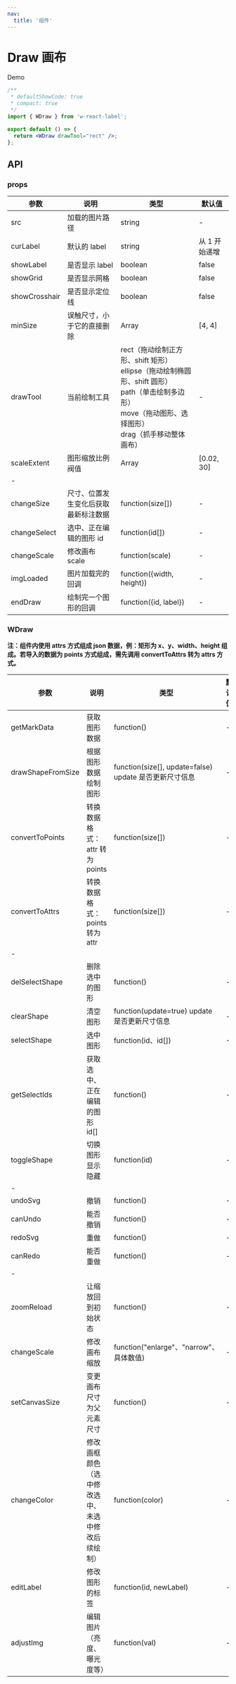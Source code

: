 ```yaml
---
nav:
  title: '组件'
---
```


# Draw 画布

Demo

```jsx
/**
 * defaultShowCode: true
 * compact: true
 */
import { WDraw } from 'w-react-label';

export default () => {
  return <WDraw drawTool="rect" />;
};
```

## API

### props

| 参数          | 说明                                 | 类型                                                                                                                                                                      | 默认值        |
| ------------- | ------------------------------------ | ------------------------------------------------------------------------------------------------------------------------------------------------------------------------- | ------------- |
| src           | 加载的图片路径                       | string                                                                                                                                                                    | -             |
| curLabel      | 默认的 label                         | string                                                                                                                                                                    | 从 1 开始递增 |
| showLabel     | 是否显示 label                       | boolean                                                                                                                                                                   | false         |
| showGrid      | 是否显示网格                         | boolean                                                                                                                                                                   | false         |
| showCrosshair | 是否显示定位线                       | boolean                                                                                                                                                                   | false         |
| minSize       | 误触尺寸，小于它的直接删除           | Array                                                                                                                                                                     | [4, 4]        |
| drawTool      | 当前绘制工具                         | rect（拖动绘制正方形、shift 矩形）<br/> ellipse（拖动绘制椭圆形、shift 圆形） <br/> path（单击绘制多边形） <br/> move（拖动图形、选择图形）<br/> drag（抓手移动整体画布） | -             |
| scaleExtent   | 图形缩放比例阀值                     | Array                                                                                                                                                                     | [0.02, 30]    |
| -             |
| changeSize    | 尺寸、位置发生变化后获取最新标注数据 | function(size[])                                                                                                                                                          | -             |
| changeSelect  | 选中、正在编辑的图形 id              | function(id[])                                                                                                                                                            | -             |
| changeScale   | 修改画布 scale                       | function(scale)                                                                                                                                                           | -             |
| imgLoaded     | 图片加载完的回调                     | function({width, height})                                                                                                                                                 | -             |
| endDraw       | 绘制完一个图形的回调                 | function({id, label})                                                                                                                                                     | -             |

### WDraw

**注：组件内使用 attrs 方式组成 json 数据，例：矩形为 x、y、width、height 组成。若导入的数据为 points 方式组成，需先调用 convertToAttrs 转为 attrs 方式。**

| 参数              | 说明                                             | 类型                                                   | 默认值 |
| ----------------- | ------------------------------------------------ | ------------------------------------------------------ | ------ |
| getMarkData       | 获取图形数据                                     | function()                                             | -      |
| drawShapeFromSize | 根据图形数据绘制图形                             | function(size[], update=false) update 是否更新尺寸信息 | -      |
| convertToPoints   | 转换数据格式：attr 转为 points                   | function(size[])                                       | -      |
| convertToAttrs    | 转换数据格式：points 转为 attr                   | function(size[])                                       | -      |
| -                 |
| delSelectShape    | 删除选中的图形                                   | function()                                             | -      |
| clearShape        | 清空图形                                         | function(update=true) update 是否更新尺寸信息          | -      |
| selectShape       | 选中图形                                         | function(id、id[])                                     | -      |
| getSelectIds      | 获取选中、正在编辑的图形 id[]                    | function()                                             | -      |
| toggleShape       | 切换图形显示隐藏                                 | function(id)                                           | -      |
| -                 |
| undoSvg           | 撤销                                             | function()                                             | -      |
| canUndo           | 能否撤销                                         | function()                                             | -      |
| redoSvg           | 重做                                             | function()                                             | -      |
| canRedo           | 能否重做                                         | function()                                             | -      |
| -                 |
| zoomReload        | 让缩放回到初始状态                               | function()                                             | -      |
| changeScale       | 修改画布缩放                                     | function("enlarge"、"narrow"、具体数值)                | -      |
| setCanvasSize     | 变更画布尺寸为父元素尺寸                         | function()                                             | -      |
| changeColor       | 修改画框颜色（选中修改选中、未选中修改后续绘制） | function(color)                                        | -      |
| editLabel         | 修改图形的标签                                   | function(id, newLabel)                                 | -      |
| adjustImg         | 编辑图片（亮度、曝光度等）                       | function(val)                                          | -      |
